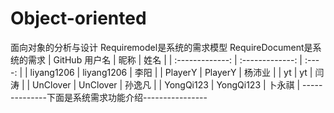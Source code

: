 # Object-oriented
面向对象的分析与设计
Requiremodel是系统的需求模型
RequireDocument是系统的需求
|  GitHub 用户名  |      昵称       |  姓名  |
| :-------------: | :-------------: | :----: |
|     liyang1206     |     liyang1206     | 李阳 |
|     PlayerY     |     PlayerY     | 杨沛业 |
|    yt    | yt | 闫涛 |
| UnClover | UnClover |  孙逸凡  |
|     YongQi123      |     YongQi123      | 卜永祺 |
--------------下面是系统需求功能介绍----------------
